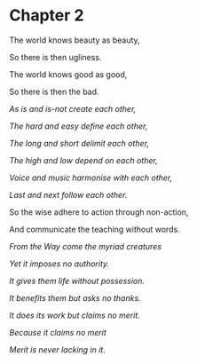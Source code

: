 # Chapter 2

The world knows beauty as beauty,

So there is then ugliness.

The world knows good as good,

So there is then the bad.

_As is and is-not create each other,_

_The hard and easy define each other,_

_The long and short delimit each other,_

_The high and low depend on each other,_

_Voice and music harmonise with each other,_

_Last and next follow each other._

So the wise adhere to action through non-action,

And communicate the teaching without words.

_From the Way come the myriad creatures_

_Yet it imposes no authority._

_It gives them life without possession._

_It benefits them but asks no thanks._

_It does its work but claims no merit._

_Because it claims no merit_

_Merit is never lacking in it._
